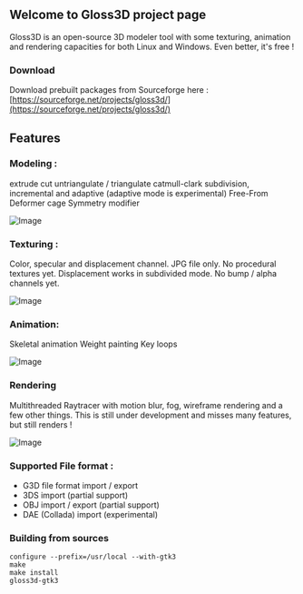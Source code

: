 ## Welcome to Gloss3D project page

Gloss3D is an open-source 3D modeler tool with some texturing, animation and rendering capacities for both Linux and Windows. Even better, it's free !

### Download

Download prebuilt packages from Sourceforge here : [https://sourceforge.net/projects/gloss3d/](https://sourceforge.net/projects/gloss3d/)

## Features

### Modeling :

extrude
cut
untriangulate / triangulate
catmull-clark subdivision, incremental and adaptive (adaptive mode is experimental)
Free-From Deformer cage
Symmetry modifier

![Image](http://velotrip.free.fr/GLOSS3D/Gloss3D_modifier_stack_20170212.png)

### Texturing :

Color, specular and displacement channel. JPG file only. No procedural textures yet. Displacement works in subdivided mode. No bump / alpha channels yet.

![Image](http://velotrip.free.fr/Gloss3D_with_LIPS.png)

### Animation:

Skeletal animation
Weight painting
Key loops

![Image](http://velotrip.free.fr/gloss3d_animation.png)

### Rendering

Multithreaded Raytracer with motion blur, fog, wireframe rendering and a few other things. This is still under development and misses many features, but still renders !

![Image](http://velotrip.free.fr/GLOSS3D/Gloss3d_trex_wireframe_lighting_20170212.png)

### Supported File format :

- G3D file format import / export
- 3DS import (partial support)
- OBJ import / export (partial support)
- DAE (Collada) import (experimental)

### Building from sources

```
configure --prefix=/usr/local --with-gtk3
make
make install
gloss3d-gtk3

